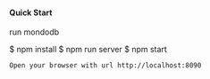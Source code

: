 #### Quick Start

run mondodb

$ npm install
$ npm run server
$ npm start


```Open your browser with url http://localhost:8090```